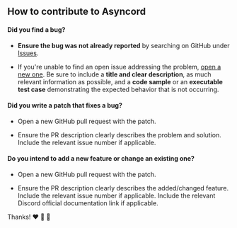 
## How to contribute to Asyncord

#### **Did you find a bug?**

* **Ensure the bug was not already reported** by searching on GitHub under [Issues](https://github.com/vadim-su/asyncord/issues).

* If you're unable to find an open issue addressing the problem, [open a new one](https://github.com/vadim-su/asyncord/issues/new). Be sure to include a **title and clear description**, as much relevant information as possible, and a **code sample** or an **executable test case** demonstrating the expected behavior that is not occurring.

#### **Did you write a patch that fixes a bug?**

* Open a new GitHub pull request with the patch.

* Ensure the PR description clearly describes the problem and solution. Include the relevant issue number if applicable.


#### **Do you intend to add a new feature or change an existing one?**

* Open a new GitHub pull request with the patch.

* Ensure the PR description clearly describes the added/changed feature. Include the relevant issue number if applicable. Include the relevant Discord official documentation link if applicable.



Thanks! :heart: :snake: :mage: